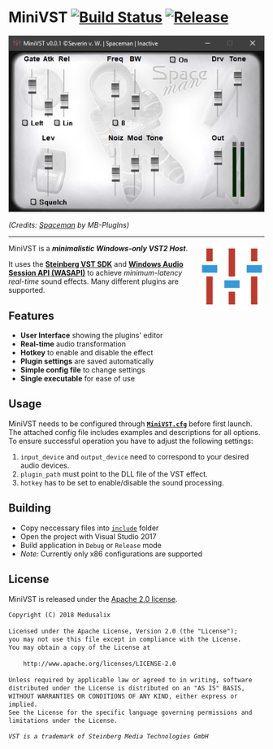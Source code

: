 # MiniVST [![Build Status](https://img.shields.io/appveyor/ci/medusalix/MiniVST.svg)](https://ci.appveyor.com/project/medusalix/MiniVST) [![Release](https://img.shields.io/github/release/medusalix/MiniVST.svg)](https://github.com/medusalix/MiniVST/releases/latest)

![Screenshot](screenshot.png)

*(Credits: [Spaceman](https://www.kvraudio.com/product/spaceman_by_mb_plugins) by MB-PlugIns)*

---

<img src="logo.png" alt="Logo" align="right">

MiniVST is a ***minimalistic Windows-only VST2 Host***.

It uses the [**Steinberg VST SDK**](https://www.steinberg.net/en/company/developer.html) and [**Windows Audio Session API (WASAPI)**](https://msdn.microsoft.com/en-us/library/windows/desktop/dd371455(v=vs.85).aspx) to achieve *minimum-latency real-time* sound effects. 
Many different plugins are supported.

## Features

- **User Interface** showing the plugins' editor
- **Real-time** audio transformation
- **Hotkey** to enable and disable the effect
- **Plugin settings** are saved automatically
- **Simple config file** to change settings
- **Single executable** for ease of use

## Usage

MiniVST needs to be configured through [**``MiniVST.cfg``**](MiniVST/MiniVST.cfg) before first launch.
The attached config file includes examples and descriptions for all options.
To ensure successful operation you have to adjust the following settings:

1. ``input_device`` and ``output_device`` need to correspond to your desired audio devices.
2. ``plugin_path`` must point to the DLL file of the VST effect.
3. ``hotkey`` has to be set to enable/disable the sound processing.

## Building

- Copy neccessary files into [``include``](MiniVST/include) folder
- Open the project with Visual Studio 2017
- Build application in ``Debug`` or ``Release`` mode
- *Note:* Currently only x86 configurations are supported

## License

MiniVST is released under the [Apache 2.0 license](LICENSE).

```
Copyright (C) 2018 Medusalix

Licensed under the Apache License, Version 2.0 (the "License");
you may not use this file except in compliance with the License.
You may obtain a copy of the License at

    http://www.apache.org/licenses/LICENSE-2.0

Unless required by applicable law or agreed to in writing, software
distributed under the License is distributed on an "AS IS" BASIS,
WITHOUT WARRANTIES OR CONDITIONS OF ANY KIND, either express or implied.
See the License for the specific language governing permissions and
limitations under the License.
```

*``VST is a trademark of Steinberg Media Technologies GmbH``*

